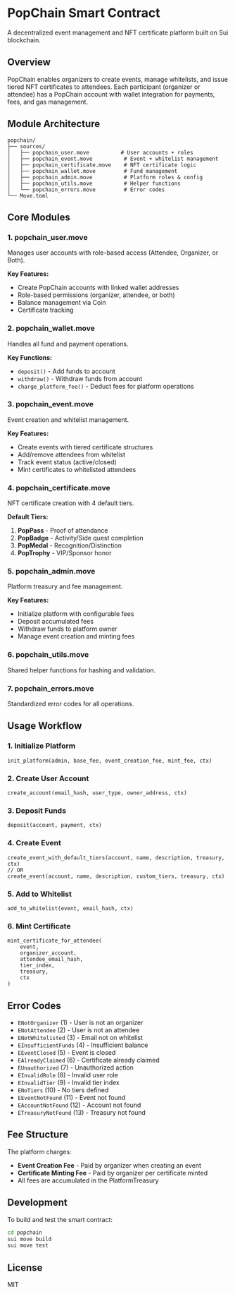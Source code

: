 # PopChain Smart Contract

A decentralized event management and NFT certificate platform built on Sui blockchain.

## Overview

PopChain enables organizers to create events, manage whitelists, and issue tiered NFT certificates to attendees. Each participant (organizer or attendee) has a PopChain account with wallet integration for payments, fees, and gas management.

## Module Architecture

```
popchain/
├── sources/
│   ├── popchain_user.move          # User accounts + roles
│   ├── popchain_event.move          # Event + whitelist management
│   ├── popchain_certificate.move    # NFT certificate logic
│   ├── popchain_wallet.move         # Fund management
│   ├── popchain_admin.move          # Platform roles & config
│   ├── popchain_utils.move          # Helper functions
│   └── popchain_errors.move         # Error codes
└── Move.toml
```

## Core Modules

### 1. popchain_user.move

Manages user accounts with role-based access (Attendee, Organizer, or Both).

**Key Features:**
- Create PopChain accounts with linked wallet addresses
- Role-based permissions (organizer, attendee, or both)
- Balance management via Coin<SUI>
- Certificate tracking

### 2. popchain_wallet.move

Handles all fund and payment operations.

**Key Functions:**
- `deposit()` - Add funds to account
- `withdraw()` - Withdraw funds from account
- `charge_platform_fee()` - Deduct fees for platform operations

### 3. popchain_event.move

Event creation and whitelist management.

**Key Features:**
- Create events with tiered certificate structures
- Add/remove attendees from whitelist
- Track event status (active/closed)
- Mint certificates to whitelisted attendees

### 4. popchain_certificate.move

NFT certificate creation with 4 default tiers.

**Default Tiers:**
1. **PopPass** - Proof of attendance
2. **PopBadge** - Activity/Side quest completion
3. **PopMedal** - Recognition/Distinction
4. **PopTrophy** - VIP/Sponsor honor

### 5. popchain_admin.move

Platform treasury and fee management.

**Key Features:**
- Initialize platform with configurable fees
- Deposit accumulated fees
- Withdraw funds to platform owner
- Manage event creation and minting fees

### 6. popchain_utils.move

Shared helper functions for hashing and validation.

### 7. popchain_errors.move

Standardized error codes for all operations.

## Usage Workflow

### 1. Initialize Platform
```move
init_platform(admin, base_fee, event_creation_fee, mint_fee, ctx)
```

### 2. Create User Account
```move
create_account(email_hash, user_type, owner_address, ctx)
```

### 3. Deposit Funds
```move
deposit(account, payment, ctx)
```

### 4. Create Event
```move
create_event_with_default_tiers(account, name, description, treasury, ctx)
// OR
create_event(account, name, description, custom_tiers, treasury, ctx)
```

### 5. Add to Whitelist
```move
add_to_whitelist(event, email_hash, ctx)
```

### 6. Mint Certificate
```move
mint_certificate_for_attendee(
    event,
    organizer_account,
    attendee_email_hash,
    tier_index,
    treasury,
    ctx
)
```

## Error Codes

- `ENotOrganizer` (1) - User is not an organizer
- `ENotAttendee` (2) - User is not an attendee
- `ENotWhitelisted` (3) - Email not on whitelist
- `EInsufficientFunds` (4) - Insufficient balance
- `EEventClosed` (5) - Event is closed
- `EAlreadyClaimed` (6) - Certificate already claimed
- `EUnauthorized` (7) - Unauthorized action
- `EInvalidRole` (8) - Invalid user role
- `EInvalidTier` (9) - Invalid tier index
- `ENoTiers` (10) - No tiers defined
- `EEventNotFound` (11) - Event not found
- `EAccountNotFound` (12) - Account not found
- `ETreasuryNotFound` (13) - Treasury not found

## Fee Structure

The platform charges:
- **Event Creation Fee** - Paid by organizer when creating an event
- **Certificate Minting Fee** - Paid by organizer per certificate minted
- All fees are accumulated in the PlatformTreasury

## Development

To build and test the smart contract:

```bash
cd popchain
sui move build
sui move test
```

## License

MIT

